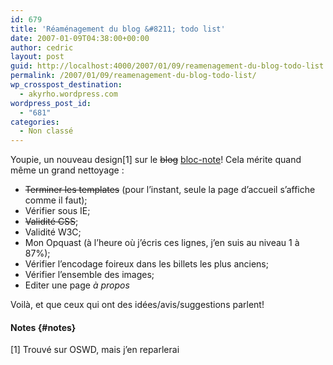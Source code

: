 ```yaml
---
id: 679
title: 'Réaménagement du blog &#8211; todo list'
date: 2007-01-09T04:38:00+00:00
author: cedric
layout: post
guid: http://localhost:4000/2007/01/09/reamenagement-du-blog-todo-list.html
permalink: /2007/01/09/reamenagement-du-blog-todo-list/
wp_crosspost_destination:
  - akyrho.wordpress.com
wordpress_post_id:
  - "681"
categories:
  - Non classé
---
```

Youpie, un nouveau design[1] sur le <del>blog</del> [bloc-note](http://aroundtheworld.blogspirit.com/archive/2007/01/08/je-suis-un-bloc-noteurs.html)! Cela mérite quand même un grand nettoyage :

  * <del>Terminer les templates</del> (pour l’instant, seule la page d’accueil s’affiche comme il faut);
  * Vérifier sous IE;
  * <del>Validité CSS</del>;
  * Validité W3C;
  * Mon Opquast (à l’heure où j’écris ces lignes, j’en suis au niveau 1 à 87%);
  * Vérifier l’encodage foireux dans les billets les plus anciens;
  * Vérifier l’ensemble des images;
  * Editer une page _à propos_

Voilà, et que ceux qui ont des idées/avis/suggestions parlent!

#### Notes {#notes}

[1] Trouvé sur OSWD, mais j’en reparlerai